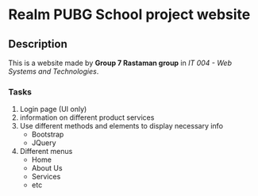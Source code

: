# Realm PUBG School project website

## Description

This is a website made by **Group 7 Rastaman group** in _IT 004 - Web Systems and Technologies_.

### Tasks

1. Login page (UI only)
2. information on different product services
3. Use different methods and elements to display necessary info
   - Bootstrap
   - JQuery
4. Different menus
   - Home
   - About Us
   - Services
   - etc
